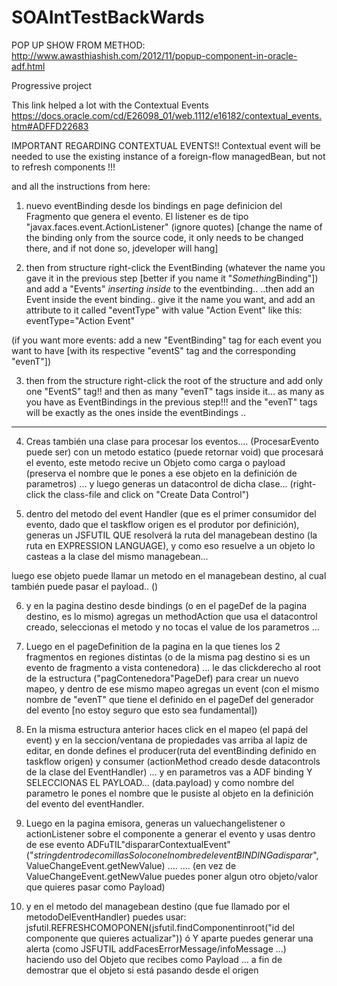 # SOAIntTestBackWards

POP UP SHOW FROM METHOD: http://www.awasthiashish.com/2012/11/popup-component-in-oracle-adf.html

Progressive project


This link helped a lot with the Contextual Events
https://docs.oracle.com/cd/E26098_01/web.1112/e16182/contextual_events.htm#ADFFD22683

IMPORTANT REGARDING CONTEXTUAL EVENTS!!
Contextual event will be needed to use the existing instance of a foreign-flow managedBean, but not to refresh components !!!

and all the instructions from here:

<INICIO>

1) nuevo eventBinding desde los bindings en page definicion del Fragmento que genera el evento. El listener es de tipo "javax.faces.event.ActionListener" (ignore quotes) [change the name of the binding only from the source code, it only needs to be changed there, and if not done so, jdeveloper will hang]

2) then from structure right-click the EventBinding (whatever the name you gave it in the previous step [better if you name it "*Something*Binding"]) and add a "Events" *inserting inside* to the eventbinding..
..then add an Event inside the event binding.. give it the name you want, and add an attribute to it called "eventType" with value "Action Event" like this: eventType="Action Event"

(if you want more events: add a new "EventBinding" tag for each event you want to have [with its respective "eventS" tag and the corresponding "evenT"])

3) then from the structure right-click the root of the structure and add only one "EventS" tag!! and then as many "evenT" tags inside it... as many as you have as EventBindings in the previous step!!! and the "evenT" tags will be exactly as the ones inside the eventBindings ..

---

4) Creas también una clase para procesar los eventos.... (ProcesarEvento puede ser) con un metodo estatico (puede retornar void) que procesará el evento, este metodo recive un Objeto como carga o payload (preserva el nombre que le pones a ese objeto en la definición de parametros) ... y luego generas un datacontrol de dicha clase... (right-click the class-file and click on "Create Data Control")



5) dentro del metodo del event Handler (que es el primer consumidor del evento, dado que el taskflow origen es el produtor por definición), generas un JSFUTIL QUE resolverá la ruta del managebean destino (la ruta en EXPRESSION LANGUAGE), y como eso resuelve a un objeto lo casteas a la clase del mismo managebean... 

luego ese objeto puede llamar un metodo en el managebean destino, al cual también puede pasar el payload.. ()



6) y en la pagina destino desde bindings (o en el pageDef de la pagina destino, es lo mismo) agregas un methodAction  que usa el datacontrol creado, seleccionas el metodo y no tocas el value de los parametros ...



7) Luego en el pageDefinition de la pagina en la que tienes los 2 fragmentos en regiones distintas (o de la misma pag destino si es un evento de fragmento a vista contenedora) ... le das clickderecho al root de la estructura ("pagContenedora"PageDef) para crear un nuevo mapeo, y dentro de ese mismo mapeo agregas un event (con el mismo nombre de "evenT" que tiene el definido en el pageDef del generador del evento [no estoy seguro que esto sea fundamental]) 

8) En la misma estructura anterior haces click en el mapeo (el papá del event) y en la seccion/ventana de propiedades vas arriba al lapiz de editar, en donde defines el producer(ruta del eventBinding definido en taskflow origen) y consumer (actionMethod creado desde datacontrols de la clase del EventHandler) ...  y en parametros vas a ADF binding Y SELECCIONAS EL PAYLOAD... (data.payload) y como nombre del parametro le pones el nombre que le pusiste al objeto en la definición del evento del eventHandler.



9) Luego en la pagina emisora, generas un  valuechangelistener o actionListener sobre el componente a generar el evento y usas dentro de ese evento ADFuTIL"dispararContextualEvent" ("*stringdentrodecomillasSoloconelnombredeleventBINDINGadisparar*", ValueChangeEvent.getNewValue) ....
.... (en vez de ValueChangeEvent.getNewValue puedes poner algun otro objeto/valor que quieres pasar como Payload)



10) y en el metodo del managebean destino (que fue llamado por el metodoDelEventHandler) puedes usar:
 jsfutil.REFRESHCOMOPONEN(jsfutil.findComponentinroot("id del componente que quieres actualizar"))
ó
 Y aparte puedes generar una alerta (como JSFUTIL addFacesErrorMessage/infoMessage ...) haciendo uso del Objeto que recibes como Payload ... a fin de demostrar que el objeto si está pasando desde el origen


<FIN>
